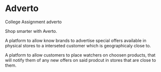 # Adverto
College Assignment adverto

Shop smarter with Averto.


A platform to allow know brands to advertise special offers available in physical stores 
to a interseted customer which is geographicaly close to.

A platform to allow customers to place watchers on choosen products,
that will notify them of any new offers on said prodcut in stores that are close to them.



